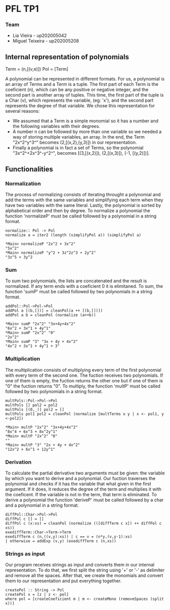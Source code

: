 # PFL TP1

### Team

- Lia Vieira - up202005042
- Miguel Teixeira - up202005208


## Internal representation of polynomials

Term = (n,[(v,e)]) Pol = [Term]

A polynomial can be represented in different formats. For us, a polynomial is an array of Terms and a Term is a tuple. The first
part of each Term is the coeficient (n), which can be any positive or negative integer, and the second part is another array of
tuples. This time, the first part of the tuple is a Char (v), which represents the variable, (eg: 'x'), and the second part represents the
degree of that variable. We chose this representation for several reasons:

- We assumed that a Term is a simple monomial so it has a number and the following variables with their degrees.
- A number n can be followed by more than one variable so we needed a way of storing multiple variables, an array. In the
end, the Term "2x^2^y^3^" becomes (2,[(x,2),(y,3)]) in our representation.
- Finally a polynomial is in fact a set of Terms, so the polynomial "3x^2^+2x^3^-y^2^", becomes [(3,[(x,2)]), (2,[(x,3)]), (-1,
[(y,2)])].


## Functionalities
### Normalization
The process of normalizing consists of iterating throught a polynomial and add the terms with the same variables and
simplifying each term when they have two variables with the same literal. Lastly, the polynomial is sorted by alphabetical order
and then by degree. To normalize a polynomial the function 'normalizeP' must be called followed by a polynomial in a string
format.
```
normalize:: Pol -> Pol
normalize a = iter2 (length (simplifyPol a)) (simplifyPol a)
```
```
*Main> normalizeP "2x^2 + 3x^2"
"5x^2"
*Main> normalizeP "y^2 + 3z^2z^3 + 2y^2"
"3z^5 + 3y^2
```

### Sum
To sum two polynomials, the lists are concatenated and the result is normalized. If any term ends with a coeficient 0 it is
elimitaned. To sum, the function 'sumP' must be called followed by two polynomials in a string format.
```
addPol::Pol->Pol->Pol
addPol a [(b,[])] = cleanPol(a ++ [(b,[])])
addPol a b = cleanPol (normalize (a++b))
```
```
*Main> sumP "2x^2" "3x+4y+4x^2"
"6x^2 + 3x^1 + 4y^1"
*Main> sumP "2x^2" "0"
"2x^2"
*Main> sumP "3" "3x + 4y + 4x^2"
"4x^2 + 3x^1 + 4y^1 + 3"
```

### Multiplication
The multiplication consists of multiplying every term of the first polynomial with every term of the second one. The fuction
receives two polynomials. If one of them is empty, the fuction returns the other one but if one of them is "0" the fuction returns
"0". To multiply, the function 'multP' must be called followed by two polynomials in a string format.

```
multPols::Pol->Pol->Pol
multPols [] pol2 = pol2
multPols [(0,_)] pol2 = []
multPols pol1 pol2 = cleanPol (normalize [multTerms x y | x <- pol1, y <-pol2])
```
```
*Main> multP "2x^2" "3x+4y+4x^2"
"8x^4 + 6x^3 + 8x^2y^1"
*Main> multP "2x^2" "0"
""
*Main> multP "3" "2x + 4y + 4x^2"
"12x^2 + 6x^1 + 12y^1"
```

### Derivation
To calculate the partial derivative two arguments must be given: the variable by which you want to derive and a polynomial. Our
fuction traverses the polynomial and checks if it has the variable that what given in the first argument. If it does, it reduces the
degree of the term and multiplies it with the coeficent. If the variable is not in the term, that term is eliminated. To derive a
polynomial the function 'deriveP' must be called followed by a char and a polynomial in a string format.

```
diffPol::Char->Pol->Pol
diffPol c [] = []
diffPol c (x:xs) = cleanPol (normalize (([diffTerm c x]) ++ diffPol c xs))
exediffTerm::Char->Term->Term
exediffTerm c (n,((v,y):xs)) | c == v = (n*y,(v,y-1):xs)
| otherwise = addExp (v,y) (exediffTerm c (n,xs))
```

### Strings as input
Our program receives strings as input and converts them in our internal representation. To do that, we first split the string using
'+' or '-' as delimiter and remove all the spaces. After that, we create the monomials and convert them to our representation and
put everything together.

```
createPol :: String -> Pol
createPol x = [z | z <- pol]
where pol = [createCoeficient m | m <- createMono (removeSpaces (split x))]
```

